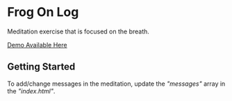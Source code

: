 # Frog On Log

Meditation exercise that is focused on the breath.

[Demo Available Here](https://jadeallencook.github.io/Frog-On-Log/)

## Getting Started

To add/change messages in the meditation, update the *"messages"* array in the *"index.html"*.